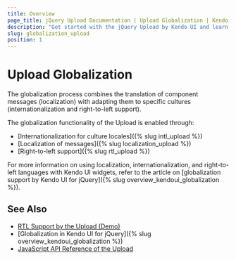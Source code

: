 ```yaml
---
title: Overview
page_title: jQuery Upload Documentation | Upload Globalization | Kendo UI
description: "Get started with the jQuery Upload by Kendo UI and learn about the globalization options it supports."
slug: globalization_upload
position: 1
---
```


# Upload Globalization

The globalization process combines the translation of component messages (localization) with adapting them to specific cultures (internationalization and right-to-left support).

The globalization functionality of the Upload is enabled through:
* [Internationalization for culture locales]({% slug intl_upload %})
* [Localization of messages]({% slug localization_upload %})
* [Right-to-left support]({% slug rtl_upload %})

For more information on using localization, internationalization, and right-to-left languages with Kendo UI widgets, refer to the article on [globalization support by Kendo UI for jQuery]({% slug overview_kendoui_globalization %}).

## See Also

* [RTL Support by the Upload (Demo)](https://demos.telerik.com/kendo-ui/upload/right-to-left-support)
* [Globalization in Kendo UI for jQuery]({% slug overview_kendoui_globalization %})
* [JavaScript API Reference of the Upload](/api/javascript/ui/upload)
